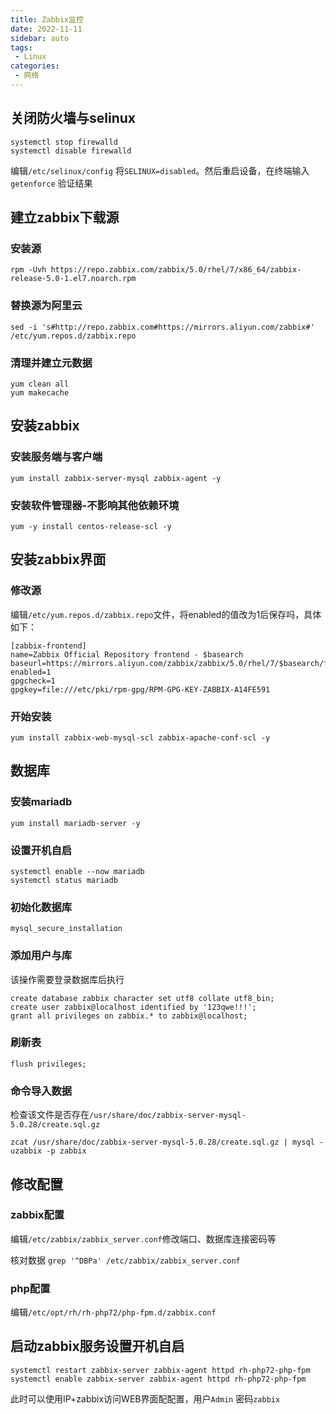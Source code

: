 ```yaml
---
title: Zabbix监控 
date: 2022-11-11
sidebar: auto
tags: 
 - Linux
categories:
 - 网络
---
```


## 关闭防火墙与selinux

```shell
systemctl stop firewalld
systemctl disable firewalld
```

编辑`/etc/selinux/config` 将`SELINUX=disabled`。然后重启设备，在终端输入 `getenforce` 验证结果

## 建立zabbix下载源

###  安装源

```shell
rpm -Uvh https://repo.zabbix.com/zabbix/5.0/rhel/7/x86_64/zabbix-release-5.0-1.el7.noarch.rpm
```

### 替换源为阿里云

```shell
sed -i 's#http://repo.zabbix.com#https://mirrors.aliyun.com/zabbix#' /etc/yum.repos.d/zabbix.repo
```

### 清理并建立元数据

```shell
yum clean all
yum makecache
```

## 安装zabbix

### 安装服务端与客户端

```shell
yum install zabbix-server-mysql zabbix-agent -y
```

### 安装软件管理器-不影响其他依赖环境

```shell
yum -y install centos-release-scl -y
```

## 安装zabbix界面

### 修改源

编辑`/etc/yum.repos.d/zabbix.repo`文件，将enabled的值改为1后保存吗，具体如下：

```shell
[zabbix-frontend]
name=Zabbix Official Repository frontend - $basearch
baseurl=https://mirrors.aliyun.com/zabbix/zabbix/5.0/rhel/7/$basearch/frontend
enabled=1
gpgcheck=1
gpgkey=file:///etc/pki/rpm-gpg/RPM-GPG-KEY-ZABBIX-A14FE591
```

### 开始安装

```shell
yum install zabbix-web-mysql-scl zabbix-apache-conf-scl -y
```

## 数据库

### 安装mariadb

```shell
yum install mariadb-server -y
```

### 设置开机自启

```shell
systemctl enable --now mariadb
systemctl status mariadb
```

### 初始化数据库

```shell
mysql_secure_installation
```

### 添加用户与库

该操作需要登录数据库后执行

```shell
create database zabbix character set utf8 collate utf8_bin;
create user zabbix@localhost identified by '123qwe!!!';
grant all privileges on zabbix.* to zabbix@localhost;
```

### 刷新表

```shell
flush privileges;
```

### 命令导入数据

检查该文件是否存在`/usr/share/doc/zabbix-server-mysql-5.0.28/create.sql.gz`

```shell
zcat /usr/share/doc/zabbix-server-mysql-5.0.28/create.sql.gz | mysql -uzabbix -p zabbix
```

## 修改配置

### zabbix配置

编辑`/etc/zabbix/zabbix_server.conf`修改端口、数据库连接密码等

核对数据 `grep '^DBPa' /etc/zabbix/zabbix_server.conf`

### php配置

编辑`/etc/opt/rh/rh-php72/php-fpm.d/zabbix.conf`

## 启动zabbix服务设置开机自启

```shell
systemctl restart zabbix-server zabbix-agent httpd rh-php72-php-fpm
systemctl enable zabbix-server zabbix-agent httpd rh-php72-php-fpm
```

此时可以使用IP+zabbix访问WEB界面配配置，用户`Admin` 密码`zabbix`